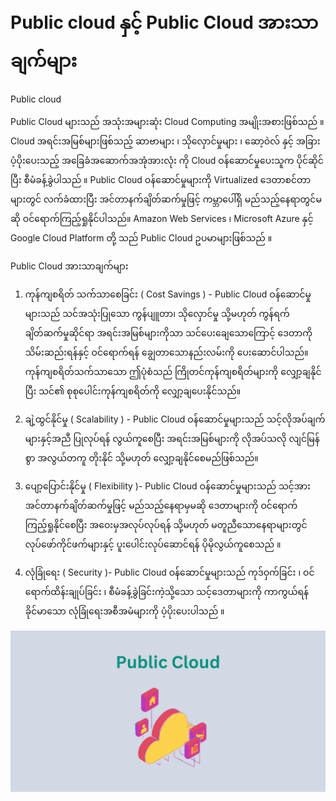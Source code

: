 # Public cloud နှင့် Public Cloud အားသာချက်များ

Public cloud


Public Cloud များသည် အသုံးအများဆုံး Cloud Computing အမျိုးအစားဖြစ်သည် ။ Cloud အရင်းအမြစ်များဖြစ်သည့် ဆာဗာများ ၊ သိုလှောင်မှုများ ၊ ဆော့ဝဲလ် နှင့် အခြားပံ့ပိုးပေးသည့် အခြေခံအဆောက်အအုံအားလုံး ကို Cloud ဝန်ဆောင်မှုပေးသူက ပိုင်ဆိုင်ပြီး စီမံခန့်ခွဲပါသည် ။ Public Cloud ဝန်ဆောင်မှုများကို Virtualized ဒေတာစင်တာများတွင် လက်ခံထားပြီး အင်တာနက်ချိတ်ဆက်မှုဖြင့် ကမ္ဘာပေါ်ရှိ မည်သည့်နေရာတွင်မဆို ဝင်ရောက်ကြည့်ရှုနိုင်ပါသည်။ Amazon Web Services ၊ Microsoft Azure နှင့် Google Cloud Platform တို့ သည် Public Cloud ဥပမာများဖြစ်သည် ။

Public Cloud အားသာချက်များ

1. ကုန်ကျစရိတ် သက်သာစေခြင်း ( Cost Savings ) - Public Cloud ဝန်ဆောင်မှုများသည် သင်အသုံးပြုသော ကွန်ပျူတာ၊ သိုလှောင်မှု သို့မဟုတ် ကွန်ရက်ချိတ်ဆက်မှုဆိုင်ရာ အရင်းအမြစ်များကိုသာ သင်ပေးချေသောကြောင့် ဒေတာကို သိမ်းဆည်းရန်နှင့် ဝင်ရောက်ရန် ချွေတာသောနည်းလမ်းကို ပေးဆောင်ပါသည်။ ကုန်ကျစရိတ်သက်သာသော ဤပုံစံသည် ကြိုတင်ကုန်ကျစရိတ်များကို လျှော့ချနိုင်ပြီး သင်၏ စုစုပေါင်းကုန်ကျစရိတ်ကို လျှော့ချပေးနိုင်သည်။

2. ချဲ့ထွင်နိုင်မှု ( Scalability ) - Public Cloud ဝန်ဆောင်မှုများသည် သင့်လိုအပ်ချက်များနှင့်အညီ ပြုလုပ်ရန် လွယ်ကူစေပြီး အရင်းအမြစ်များကို လိုအပ်သလို လျင်မြန်စွာ အလွယ်တကူ တိုးနိုင် သို့မဟုတ် လျှော့ချနိုင်စေမည်ဖြစ်သည်။

3. ပျော့ပြောင်းနိုင်မှု ( Flexibility )- Public Cloud ဝန်ဆောင်မှုများသည် သင့်အား အင်တာနက်ချိတ်ဆက်မှုဖြင့် မည်သည့်နေရာမှမဆို ဒေတာများကို ဝင်ရောက်ကြည့်ရှုနိုင်စေပြီး အဝေးမှအလုပ်လုပ်ရန် သို့မဟုတ် မတူညီသောနေရာများတွင် လုပ်ဖော်ကိုင်ဖက်များနှင့် ပူးပေါင်းလုပ်ဆောင်ရန် ပိုမိုလွယ်ကူစေသည် ။

4. လုံခြုံရေး ( Security )- Public Cloud ဝန်ဆောင်မှုများသည် ကုဒ်ဝှက်ခြင်း ၊ ဝင်ရောက်ထိန်းချုပ်ခြင်း ၊ စီမံခန့်ခွဲခြင်းကဲ့သို့သော သင့်ဒေတာများကို ကာကွယ်ရန် ခိုင်မာသော လုံခြုံရေးအစီအမံများကို ပံ့ပိုးပေးပါသည် ။

<div align="center">
</div>
<img alt="demo" src="/image/8.png" />
<br/>
